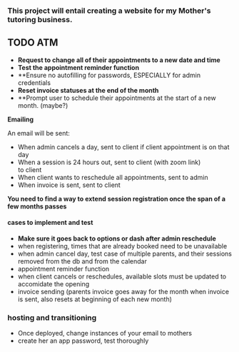 ### This project will entail creating a website for my Mother's tutoring business.  

## TODO ATM  

- **Request to change all of their appointments to a new date and time**
- **Test the appointment reminder function**
- **Ensure no autofilling for passwords, ESPECIALLY for admin credentials
- **Reset invoice statuses at the end of the month**
- **Prompt user to schedule their appointments at the start of a new month. (maybe?)


**Emailing**

An email will be sent:  
- When admin cancels a day, sent to client if client appointment is on that day
- When a session is 24 hours out, sent to client (with zoom link)  
  to client
- When client wants to reschedule all appointments, sent to admin
- When invoice is sent, sent to client

**You need to find a way to extend session registration once the span of a few months passes**


#### cases to implement and test  


- **Make sure it goes back to options or dash after admin reschedule**
- when registering, times that are already booked need to be unavailable  
- when admin cancel day, test case of multiple parents, and their sessions removed from the db and from the calendar  
- appointment reminder function  
- when client cancels or reschedules, available slots must be updated to accomidate the opening  
- invoice sending (parents invoice goes away for the month when invoice is sent, also resets at beginning of each new month)


### hosting and transitioning
- Once deployed, change instances of your email to mothers
- create her an app password, test thoroughly

